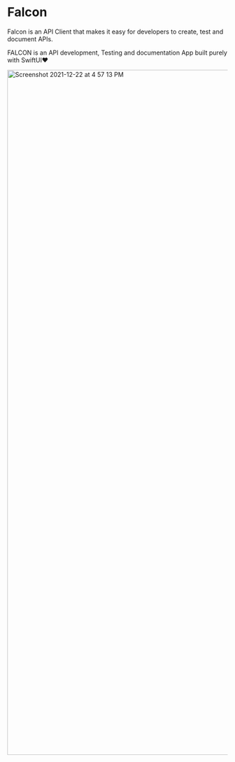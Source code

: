 # Falcon
Falcon is an API Client that makes it easy for developers to create, test and document APIs.

FALCON is an API development, Testing and documentation App built purely with SwiftUI❤️

<img width="1565" alt="Screenshot 2021-12-22 at 4 57 13 PM" src="https://user-images.githubusercontent.com/56252259/147085922-2bea5de0-c5df-4529-8965-77fbf5971c72.png">
